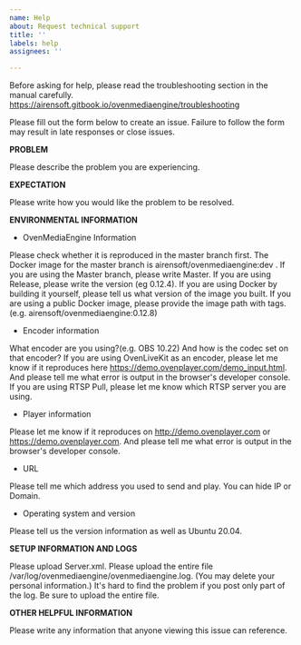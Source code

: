 ```yaml
---
name: Help
about: Request technical support
title: ''
labels: help
assignees: ''

---
```


Before asking for help, please read the troubleshooting section in the manual carefully.
https://airensoft.gitbook.io/ovenmediaengine/troubleshooting

Please fill out the form below to create an issue. Failure to follow the form may result in late responses or close issues.

**PROBLEM**

Please describe the problem you are experiencing.

**EXPECTATION**

Please write how you would like the problem to be resolved.

**ENVIRONMENTAL INFORMATION**

- OvenMediaEngine Information

Please check whether it is reproduced in the master branch first. The Docker image for the master branch is airensoft/ovenmediaengine:dev .
If you are using the Master branch, please write Master.
If you are using Release, please write the version (eg 0.12.4).
If you are using Docker by building it yourself, please tell us what version of the image you built.
If you are using a public Docker image, please provide the image path with tags. (e.g. airensoft/ovenmediaengine:0.12.8)

- Encoder information

What encoder are you using?(e.g. OBS 10.22) And how is the codec set on that encoder?
If you are using OvenLiveKit as an encoder, please let me know if it reproduces here https://demo.ovenplayer.com/demo_input.html. And please tell me what error is output in the browser's developer console.
If you are using RTSP Pull, please let me know which RTSP server you are using.

- Player information

Please let me know if it reproduces on http://demo.ovenplayer.com or https://demo.ovenplayer.com. And please tell me what error is output in the browser's developer console.

- URL

Please tell me which address you used to send and play. You can hide IP or Domain.

- Operating system and version

Please tell us the version information as well as Ubuntu 20.04.

**SETUP INFORMATION AND LOGS**

Please upload Server.xml.
Please upload the entire file /var/log/ovenmediaengine/ovenmediaengine.log. (You may delete your personal information.)
It's hard to find the problem if you post only part of the log. Be sure to upload the entire file.

**OTHER HELPFUL INFORMATION**

Please write any information that anyone viewing this issue can reference.
